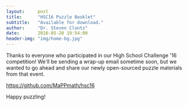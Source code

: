 ```yaml
---
layout:     post
title:      "HSC16 Puzzle Booklet"
subtitle:   "Available for download."
author:     "Dr. Steven Clontz"
date:       2016-05-20 19:54:00
header-img: "img/home-bg.jpg"
---
```


Thanks to everyone who participated in our High School Challenge '16
competition! We'll be sending a wrap-up email sometime soon, but we wanted
to go ahead and share our newly open-sourced puzzle materials from that
event.

<https://github.com/MaPPmath/hsc16>

Happy puzzling!
